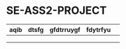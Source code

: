 # SE-ASS2-PROJECT

| aqib  | dtsfg  | gfdtrruygf   | fdytrfyu   |   |
|---|---|---|---|---|
|   |   |   |   |   |
|   |   |   |   |   |
|   |   |   |   |   |
